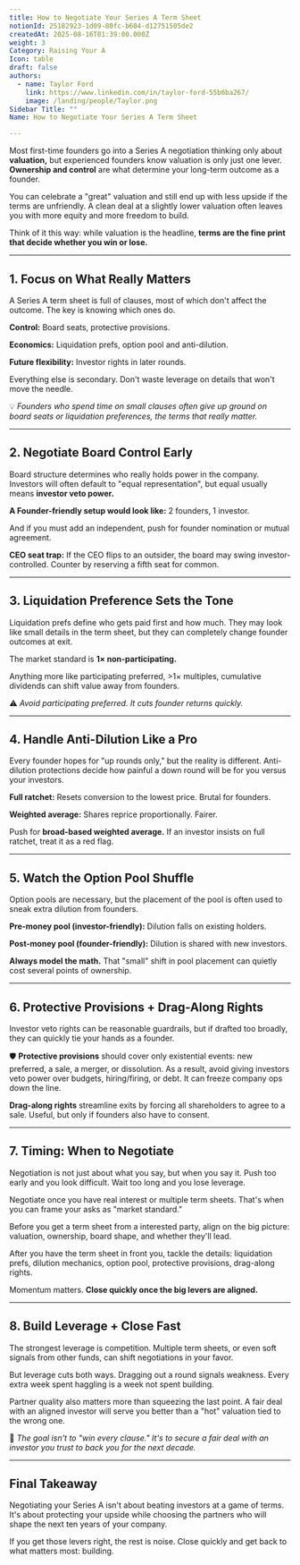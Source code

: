 ```yaml
---
title: How to Negotiate Your Series A Term Sheet
notionId: 25182923-1d09-80fc-b604-d12751505de2
createdAt: 2025-08-16T01:39:00.000Z
weight: 3
Category: Raising Your A
Icon: table
draft: false
authors:
  - name: Taylor Ford
    link: https://www.linkedin.com/in/taylor-ford-55b6ba267/
    image: /landing/people/Taylor.png
Sidebar Title: ""
Name: How to Negotiate Your Series A Term Sheet

---
```




Most first-time founders go into a Series A negotiation thinking only about  **valuation,** but experienced founders know valuation is only just one lever.  **Ownership and control**  are what determine your long-term outcome as a founder.

You can celebrate a "great" valuation and still end up with less upside if the terms are unfriendly. A clean deal at a slightly lower valuation often leaves you with more equity and more freedom to build.

Think of it this way: while valuation is the headline,  **terms are the fine print that decide whether you win or lose.** 

---


## 1. Focus on What Really Matters


A Series A term sheet is full of clauses, most of which don't affect the outcome. The key is knowing which ones do.

 **Control:**  Board seats, protective provisions.

 **Economics:**  Liquidation prefs, option pool and anti-dilution.

 **Future flexibility:**  Investor rights in later rounds.

Everything else is secondary. Don't waste leverage on details that won't move the needle.

💡  *Founders who spend time on small clauses often give up ground on board seats or liquidation preferences, the terms that really matter.* 

---


## 2. Negotiate Board Control Early


Board structure determines who really holds power in the company. Investors will often default to "equal representation", but equal usually means  **investor veto power.** 

 **A Founder-friendly setup would look like:**  2 founders, 1 investor.

And if you must add an independent, push for founder nomination or mutual agreement.

 **CEO seat trap:**  If the CEO flips to an outsider, the board may swing investor-controlled. Counter by reserving a fifth seat for common.

---


## 3. Liquidation Preference Sets the Tone


Liquidation prefs define who gets paid first and how much. They may look like small details in the term sheet, but they can completely change founder outcomes at exit.

The market standard is  **1× non-participating.** 

Anything more like participating preferred, >1× multiples, cumulative dividends can shift value away from founders.

⚠️  *Avoid participating preferred. It cuts founder returns quickly.* 

---


## 4. Handle Anti-Dilution Like a Pro


Every founder hopes for "up rounds only," but the reality is different. Anti-dilution protections decide how painful a down round will be for you versus your investors.

 **Full ratchet:**  Resets conversion to the lowest price. Brutal for founders.

 **Weighted average:**  Shares reprice proportionally. Fairer.

Push for  **broad-based weighted average.**  If an investor insists on full ratchet, treat it as a red flag.

---


## 5. Watch the Option Pool Shuffle


Option pools are necessary, but the placement of the pool is often used to sneak extra dilution from founders.

 **Pre-money pool (investor-friendly):**  Dilution falls on existing holders.

 **Post-money pool (founder-friendly):**  Dilution is shared with new investors.

 **Always model the math.**  That "small" shift in pool placement can quietly cost several points of ownership.

---


## 6. Protective Provisions + Drag-Along Rights


Investor veto rights can be reasonable guardrails, but if drafted too broadly, they can quickly tie your hands as a founder.

🛡️  **Protective provisions**  should cover only existential events: new preferred, a sale, a merger, or dissolution. As a result, avoid giving investors veto power over budgets, hiring/firing, or debt. It can freeze company ops down the line.

 **Drag-along rights**  streamline exits by forcing all shareholders to agree to a sale. Useful, but only if founders also have to consent.

---


## 7. Timing: When to Negotiate


Negotiation is not just about what you say, but when you say it. Push too early and you look difficult. Wait too long and you lose leverage.

Negotiate once you have real interest or multiple term sheets. That's when you can frame your asks as "market standard."

Before you get a term sheet from a interested party, align on the big picture: valuation, ownership, board shape, and whether they'll lead.

After you have the term sheet in front you, tackle the details: liquidation prefs, dilution mechanics, option pool, protective provisions, drag-along rights.

Momentum matters.  **Close quickly once the big levers are aligned.** 

---


## 8. Build Leverage + Close Fast


The strongest leverage is competition. Multiple term sheets, or even soft signals from other funds, can shift negotiations in your favor.

But leverage cuts both ways. Dragging out a round signals weakness. Every extra week spent haggling is a week not spent building.

Partner quality also matters more than squeezing the last point. A fair deal with an aligned investor will serve you better than a "hot" valuation tied to the wrong one.

🎯  *The goal isn't to "win every clause." It's to secure a fair deal with an investor you trust to back you for the next decade.* 

---


## Final Takeaway


Negotiating your Series A isn't about beating investors at a game of terms. It's about protecting your upside while choosing the partners who will shape the next ten years of your company.

If you get those levers right, the rest is noise. Close quickly and get back to what matters most: building.
